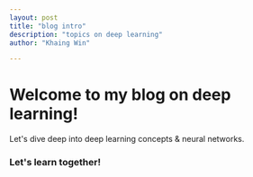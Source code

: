 ```yaml
---
layout: post
title: "blog intro"
description: "topics on deep learning"
author: "Khaing Win"

---
```

# Welcome to my blog on deep learning!

Let's dive deep into deep learning concepts & neural networks.

### Let's learn together!
